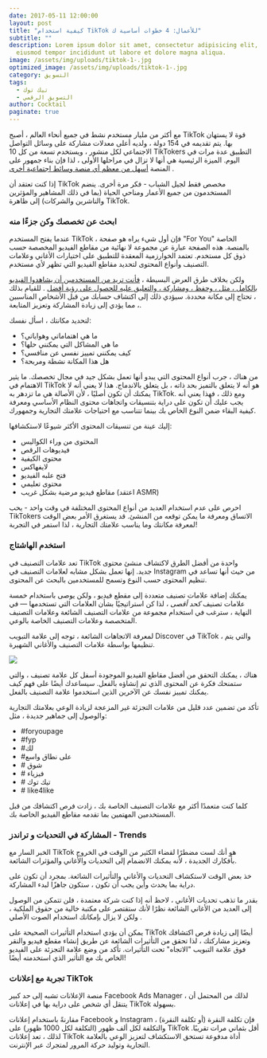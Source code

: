 ```yaml
---
date: 2017-05-11 12:00:00
layout: post
title: "كيفية استخدام TikTok للأعمال: 4 خطوات أساسية ك"
subtitle: ""
description: Lorem ipsum dolor sit amet, consectetur adipisicing elit, sed do
  eiusmod tempor incididunt ut labore et dolore magna aliqua.
image: /assets/img/uploads/tiktok-1-.jpg
optimized_image: /assets/img/uploads/tiktok-1-.jpg
category: التسويق
tags:
  - تيك توك
  - التسويق الرقمي
author: Cocktail
paginate: true
---
```

مع أكثر من مليار مستخدم نشط في جميع أنحاء العالم ، أصبح TikTok قوة لا يستهان بها. يتم تقديمه في 154 دولة ، ولديه أعلى معدلات مشاركة على وسائل التواصل الاجتماعي لكل منشور ، ويستخدم تسعة من كل 10 TikTokers التطبيق عدة مرات في اليوم. الميزة الرئيسية هي أنها لا تزال في مراحلها الأولى ، لذا فإن بناء جمهور على المنصة [أسهل من معظم أي منصة وسائط اجتماعية أخرى](https://translate.googleusercontent.com/translate_c?depth=1&hl=en&pto=aue&rurl=translate.google.com&sl=en&sp=nmt4&tl=ar&u=https://influencermarketinghub.com/tiktok-stats/&usg=ALkJrhi7XztkoYTWlx8kRsC1A1V8g4HVfw) .

إذا كنت تعتقد أن TikTok مخصص فقط لجيل الشباب - فكر مرة أخرى. ينضم المستخدمون من جميع الأعمار ومناحي الحياة (بما في ذلك المشاهير والمؤثرين والناشرين والشركات) إلى ظاهرة TikTok.



### ابحث عن تخصصك وكن جزءًا منه

عندما يفتح المستخدم TikTok ، فإن أول شيء يراه هو صفحة "For You" الخاصة بالمنصة. هذه الصفحة عبارة عن مجموعة لا نهائية من مقاطع الفيديو المخصصة حسب ذوق كل مستخدم. تعتمد الخوارزمية المعقدة للتطبيق على اختيارات الأغاني وعلامات التصنيف وأنواع المحتوى لتحديد مقاطع الفيديو التي تظهر لأي مستخدم.

ولكن بخلاف طرق العرض البسيطة ، [فأنت تريد من المستخدمين أن يشاهدوا الفيديو بالكامل ، مثل ، وحفظ ، ومشاركة ، والتعليق عليه للحصول على رؤية أفضل](https://translate.googleusercontent.com/translate_c?depth=1&hl=en&pto=aue&rurl=translate.google.com&sl=en&sp=nmt4&tl=ar&u=https://newsroom.tiktok.com/en-us/how-tiktok-recommends-videos-for-you/&usg=ALkJrhh_Hgxt1dql5CiYc9FPj3-9ND_UlA) . للقيام بذلك ، تحتاج إلى مكانة محددة. سيؤدي ذلك إلى اكتشاف حسابك من قبل الأشخاص المناسبين ، مما يؤدي إلى زيادة المشاركة وتعزيز المتابعة.

لتحديد مكانتك ، اسأل نفسك:

* ما هي اهتماماتي وهواياتي؟
* ما هي المشاكل التي يمكنني حلها؟
* كيف يمكنني تمييز نفسي عن منافسي؟
* هل هذا المكانة نشطة ومربحة؟

من هناك ، جرب أنواع المحتوى التي يبدو أنها تعمل بشكل جيد في مجال تخصصك. ما يثير الاهتمام في TikTok هو أنه لا يتعلق بالتميز بحد ذاته ، بل يتعلق بالاندماج. هذا لا يعني أنه لا يمكنك أن تكون أصليًا ، لأن الأصالة هي ما تزدهر به TikTok. ومع ذلك ، فهذا يعني أنه يجب عليك أن تكون على دراية بتنسيقات واتجاهات محتوى النظام الأساسي ومعرفة كيفية البقاء ضمن النوع الخاص بك بينما تتناسب مع احتياجات علامتك التجارية وجمهورك.

إليك عينة من تنسيقات المحتوى الأكثر شيوعًا لاستكشافها:

* المحتوى من وراء الكواليس
* فيديوهات الرقص
* محتوى الكيفية
* لايفهاكس
* فتح علبه الفيديو
* محتوى تعليمي
* مقاطع فيديو مرضية بشكل غريب (اعتقد ASMR)

احرص على عدم استخدام العديد من أنواع المحتوى المختلفة في وقت واحد - يحب TikTokers الاتساق ومعرفة ما يمكن توقعه من المنشئ. قد يستغرق الأمر بعض الوقت لمعرفة مكانتك وما يناسب علامتك التجارية ، لذا استمر في التجربة!



### استخدم الهاشتاج

تعد علامات التصنيف في TikTok واحدة من أفضل الطرق لاكتشاف منشئ محتوى جديد. إنها تعمل بشكل مشابه لعلامات التصنيف في Instagram من حيث أنها تساعد في تنظيم المحتوى حسب النوع وتسمح للمستخدمين بالبحث عن المحتوى.

يمكنك إضافة علامات تصنيف متعددة إلى مقطع فيديو ، ولكن يوصى باستخدام خمسة علامات تصنيف *كحد أقصى* ، لذا كن استراتيجيًا بشأن العلامات التي تستخدمها — في النهاية ، سترغب في استخدام مجموعة من علامات التصنيف الشائعة وعلامات التصنيف المتخصصة وعلامات التصنيف الخاصة بالوعي.

لمعرفة الاتجاهات الشائعة ، توجه إلى علامة التبويب Discover في TikTok ، والتي يتم تنظيمها بواسطة علامات التصنيف والأغاني الشهيرة.

![](/assets/img/uploads/screenshot-717-.png)

هناك ، يمكنك التحقق من أفضل مقاطع الفيديو الموجودة أسفل كل علامة تصنيف ، والتي ستمنحك فكرة عن المحتوى الذي تم إنشاؤه بالفعل. سيساعدك أيضًا على فهم كيف يمكنك تمييز نفسك عن الآخرين الذين استخدموا علامة التصنيف بالفعل.

تأكد من تضمين عدد قليل من علامات التجزئة غير المزعجة لزيادة الوعي بعلامتك التجارية والوصول إلى جماهير جديدة ، مثل:

* \#foryoupage
* \#fyp
* \#لك
* \#على نطاق واسع
* \# شوق
* \# فيزياء
* \# تيك توك
* \# like4like

كلما كنت متعمدًا أكثر مع علامات التصنيف الخاصة بك ، زادت فرص اكتشافك من قبل المستخدمين المهتمين بما تقدمه مقاطع الفيديو الخاصة بك.



### المشاركة في التحديات و تراندز - Trends

الخبر السار مع TikTok هو أنك لست مضطرًا لقضاء الكثير من الوقت في الخروج بأفكارك الجديدة ، لأنه يمكنك الانضمام إلى التحديات والأغاني والمؤثرات الشائعة.

خذ بعض الوقت لاستكشاف التحديات والأغاني والتأثيرات الشائعة. بمجرد أن تكون على دراية بما يحدث وأين يجب أن تكون ، ستكون جاهزًا لبدء المشاركة.

بقدر ما تذهب تحديات الأغاني ، لاحظ أنه إذا كنت شركة معتمدة ، فلن تتمكن من الوصول إلى العديد من الأغاني الشائعة نظرًا لأنك ستقتصر على مكتبة خالية من حقوق الملكية ، ولكن لا يزال بإمكانك استخدام الصوت الأصلي .

يمكن أن يؤدي استخدام التأثيرات الصحيحة على TikTok أيضًا إلى زيادة فرص اكتشافك وتعزيز مشاركتك ، لذا تحقق من التأثيرات الشائعة عن طريق إنشاء مقطع فيديو والنقر فوق علامة التبويب "الاتجاه" تحت التأثيرات. تأكد من وضع علامة التجزئة على الفيديو الخاص بك مع التأثير الذي استخدمته أيضًا!

### تجربة مع إعلانات TikTok

منصة الإعلانات تشبه إلى حد كبير Facebook Ads Manager ، لذلك من المحتمل أن يتنقل أي شخص على دراية بها في إعلانات TikTok بسهولة.

مقارنةً باستخدام إعلانات Facebook و Instagram ، فإن تكلفة النقرة (أو تكلفة النقرة) والتكلفة لكل ألف ظهور (التكلفة لكل 1000 ظهور) على TikTok أقل بثماني مرات تقريبًا. لذلك ، تعد إعلانات TikTok أداة مدفوعة تستحق الاستكشاف لتعزيز الوعي بالعلامة التجارية وتوليد حركة المرور لمتجرك عبر الإنترنت.